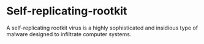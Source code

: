 # Self-replicating-rootkit
A self-replicating rootkit virus is a highly sophisticated and insidious type of malware designed to infiltrate computer systems.
